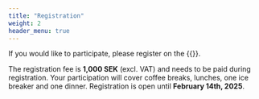 ```yaml
---
title: "Registration"
weight: 2
header_menu: true
---
```


If you would like to participate, please register on the {{<extlink icon="fa fa-external-link" text="registration website" href="https://registration.invajo.com/004b9fd4-43d3-4b9d-8d50-59c8cb0d6887">}}.

The registration fee is **1,000 SEK** (excl. VAT) and needs to be paid during registration. Your participation will cover coffee breaks, lunches, one ice breaker and one dinner. Registration is open until **February 14th, 2025**.  



